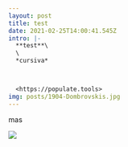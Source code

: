 ```yaml
---
layout: post
title: test
date: 2021-02-25T14:00:41.545Z
intro: |-
  **test**\
  \
  *cursiva*



  <https://populate.tools>
img: posts/1904-Dombrovskis.jpg
---
```

mas

![](/assets/posts/1901-hands.jpg)
